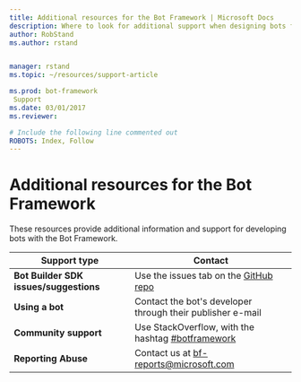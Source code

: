 ```yaml
---
title: Additional resources for the Bot Framework | Microsoft Docs
description: Where to look for additional support when designing bots for the Bot Framework.
author: RobStand
ms.author: rstand


manager: rstand
ms.topic: ~/resources/support-article

ms.prod: bot-framework
 Support
ms.date: 03/01/2017
ms.reviewer:

# Include the following line commented out
ROBOTS: Index, Follow
---
```

# Additional resources for the Bot Framework
These resources provide additional information and support for developing bots with the Bot Framework.

|**Support type**                    | **Contact**                                                
|----------------------------|---------------------------------
|**Bot Builder SDK issues/suggestions**| Use the issues tab on the <a href="https://github.com/Microsoft/BotBuilder/" target="_blank">GitHub repo</a>
|**Using a bot** | Contact the bot's developer through their publisher e-mail                 
|**Community support** | Use StackOverflow, with the hashtag [#botframework](https://stackoverflow.com/questions/tagged/botframework)
|**Reporting Abuse**| Contact us at [bf-reports@microsoft.com](mailto://bf-reports@microsoft.com)
